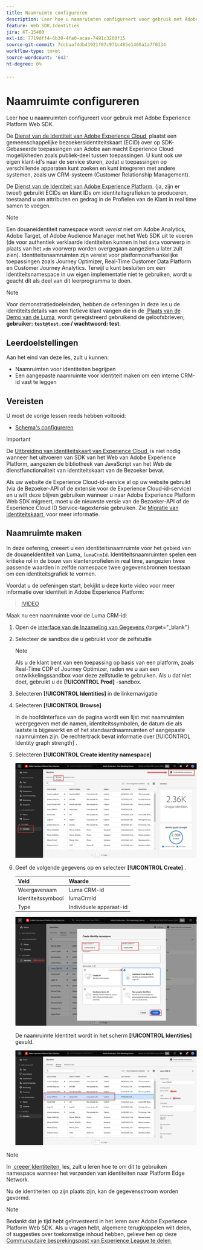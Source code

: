 ```yaml
---
title: Naamruimte configureren
description: Leer hoe u naamruimten configureert voor gebruik met Adobe Experience Platform Web SDK. Deze les maakt deel uit van de zelfstudie Adobe Experience Cloud met Web SDK implementeren.
feature: Web SDK,Identities
jira: KT-15400
exl-id: 7719dff4-6b30-4fa0-acae-7491c3208f15
source-git-commit: 7ccbaaf4db43921f07c971c485e1460a1a7f0334
workflow-type: tm+mt
source-wordcount: '643'
ht-degree: 0%

---
```


# Naamruimte configureren

Leer hoe u naamruimten configureert voor gebruik met Adobe Experience Platform Web SDK.

De [&#x200B; Dienst van de Identiteit van Adobe Experience Cloud &#x200B;](https://experienceleague.adobe.com/nl/docs/id-service/using/home) plaatst een gemeenschappelijke bezoekersidentiteitskaart (ECID) over op SDK-Gebaseerde toepassingen van Adobe aan macht Experience Cloud mogelijkheden zoals publiek-deel tussen toepassingen. U kunt ook uw eigen klant-id&#39;s naar de service sturen, zodat u toepassingen op verschillende apparaten kunt zoeken en kunt integreren met andere systemen, zoals uw CRM-systeem (Customer Relationship Management).

De [&#x200B; Dienst van de Identiteit van Adobe Experience Platform &#x200B;](https://experienceleague.adobe.com/nl/docs/experience-platform/identity/home) (ja, zijn er twee!) gebruikt ECIDs en klant IDs om identiteitsgrafieken te produceren, toestaand u om attributen en gedrag in de Profielen van de Klant in real time samen te voegen.

>[!NOTE]
>
>Een douaneidentiteit namespace wordt _vereist_ niet om Adobe Analytics, Adobe Target, of Adobe Audience Manager met het Web SDK uit te voeren (de voor authentiek verklaarde identiteiten kunnen in het `data` voorwerp in plaats van het `xdm` voorwerp worden overgegaan aangezien u later zult zien). Identiteitsnaamruimten zijn vereist voor platformonafhankelijke toepassingen zoals Journey Optimizer, Real-Time Customer Data Platform en Customer Journey Analytics. Terwijl u kunt besluiten om een identiteitsnamespace in uw eigen implementatie niet te gebruiken, wordt u geacht dit als deel van dit leerprogramma te doen.

>[!NOTE]
>
> Voor demonstratiedoeleinden, hebben de oefeningen in deze les u de identiteitsdetails van een fictieve klant vangen die in de [&#x200B; Plaats van de Demo van de Luma &#x200B;](https://luma.enablementadobe.com/content/luma/us/en.html) wordt geregistreerd gebruikend de geloofsbrieven, **gebruiker: `test@test.com` / wachtwoord: test**.

## Leerdoelstellingen

Aan het eind van deze les, zult u kunnen:

* Naamruimten voor identiteiten begrijpen
* Een aangepaste naamruimte voor identiteit maken om een interne CRM-id vast te leggen


## Vereisten

U moet de vorige lessen reeds hebben voltooid:

* [Schema&#39;s configureren](configure-schemas.md)

>[!IMPORTANT]
>
>De [&#x200B; Uitbreiding van identiteitskaart van Experience Cloud &#x200B;](https://exchange.adobe.com/apps/ec/100160/adobe-experience-cloud-id-launch-extension) is niet nodig wanneer het uitvoeren van SDK van het Web van Adobe Experience Platform, aangezien de bibliotheek van JavaScript van het Web de dienstfunctionaliteit van identiteitskaart van de Bezoeker bevat.
>
> Als uw website de Experience Cloud-id-service al op uw website gebruikt (via de Bezoeker-API of de extensie voor de Experience Cloud-id-service) en u wilt deze blijven gebruiken wanneer u naar Adobe Experience Platform Web SDK migreert, moet u de nieuwste versie van de Bezoeker-API of de Experience Cloud ID Service-tagextensie gebruiken. Zie [&#x200B; Migratie van identiteitskaart &#x200B;](https://experienceleague.adobe.com/nl/docs/experience-platform/edge/identity/overview) voor meer informatie.

## Naamruimte maken

In deze oefening, creeert u een identiteitsnaamruimte voor het gebied van de douaneIdentiteit van Luma, `lumaCrmId`. Identiteitsnaamruimten spelen een kritieke rol in de bouw van klantenprofielen in real time, aangezien twee passende waarden in zelfde namespace twee gegevensbronnen toestaan om een identiteitsgrafiek te vormen.

Voordat u de oefeningen start, bekijkt u deze korte video voor meer informatie over identiteit in Adobe Experience Platform:

>[!VIDEO](https://video.tv.adobe.com/v/3432349?learn=on&enablevpops&captions=dut)

Maak nu een naamruimte voor de Luma CRM-id:

1. Open de [&#x200B; interface van de Inzameling van Gegevens &#x200B;](https://experience.adobe.com/data-collection/){target="_blank"}
1. Selecteer de sandbox die u gebruikt voor de zelfstudie

   >[!NOTE]
   >
   >Als u de klant bent van een toepassing op basis van een platform, zoals Real-Time CDP of Journey Optimizer, raden we u aan een ontwikkelingssandbox voor deze zelfstudie te gebruiken. Als u dat niet doet, gebruikt u de **[!UICONTROL Prod]** -sandbox.

1. Selecteren **[!UICONTROL Identities]** in de linkernavigatie
1. Selecteren **[!UICONTROL Browse]**

   In de hoofdinterface van de pagina wordt een lijst met naamruimten weergegeven met de namen, identiteitssymbolen, de datum die als laatste is bijgewerkt en of het standaardnaamruimten of aangepaste naamruimten zijn. De rechtertrack bevat informatie over [!UICONTROL Identity graph strength] .

1. Selecteren **[!UICONTROL Create identity namespace]**

   ![&#x200B; Identiteiten van de Mening &#x200B;](assets/configure-identities-screen.png)

1. Geef de volgende gegevens op en selecteer **[!UICONTROL Create]** .

   | Veld | Waarde |
   |---------------|-----------|
   | Weergavenaam | Luma CRM-id |
   | Identiteitssymbool | lumaCrmId |
   | Type | Individuele apparaat-id |


   ![&#x200B; creeer Namespaces &#x200B;](assets/identities-create-namespace.png)


   De naamruimte Identiteit wordt in het scherm **[!UICONTROL Identities]** gevuld.

   ![&#x200B; creeer Namespaces &#x200B;](assets/configure-identities-namespace-lumaCrmId.png)


>[!NOTE]
>
> In [&#x200B; creeer Identiteiten &#x200B;](create-identities.md) les, zult u leren hoe te om dit te gebruiken namespace wanneer het verzenden van identiteiten naar Platform Edge Network.

Nu de identiteiten op zijn plaats zijn, kan de gegevensstroom worden gevormd.

>[!NOTE]
>
>Bedankt dat je tijd hebt geïnvesteerd in het leren over Adobe Experience Platform Web SDK. Als u vragen hebt, algemene terugkoppelen wilt delen, of suggesties over toekomstige inhoud hebben, gelieve hen op deze [&#x200B; Communautaire besprekingspost van Experience League te delen &#x200B;](https://experienceleaguecommunities.adobe.com/t5/adobe-experience-platform-data/tutorial-discussion-implement-adobe-experience-cloud-with-web/td-p/444996)
